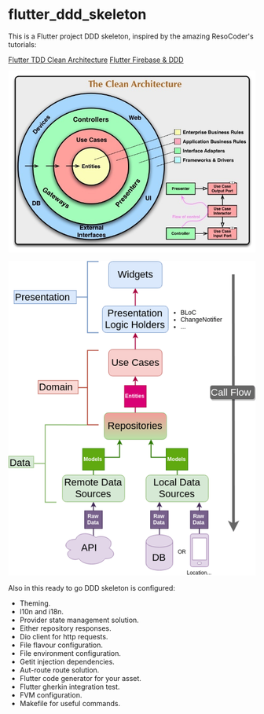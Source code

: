 # flutter_ddd_skeleton

This is a Flutter project DDD skeleton, inspired by the amazing ResoCoder's tutorials:

[Flutter TDD Clean Architecture](https://www.youtube.com/playlist?list=PLB6lc7nQ1n4iYGE_khpXRdJkJEp9WOech)
[Flutter Firebase & DDD](https://www.youtube.com/playlist?list=PLB6lc7nQ1n4iS5p-IezFFgqP6YvAJy84U)

![](docs/CleanArchitecture.jpg)

![](docs/Clean-Architecture-Flutter-Diagram.png)

Also in this ready to go DDD skeleton is configured:
  * Theming.
  * l10n and i18n.
  * Provider state management solution.
  * Either repository responses.
  * Dio client for http requests.
  * File flavour configuration.
  * File environment configuration.
  * Getit injection dependencies.
  * Aut-route route solution.
  * Flutter code generator for your asset.
  * Flutter gherkin integration test.
  * FVM configuration.
  * Makefile for useful commands.




